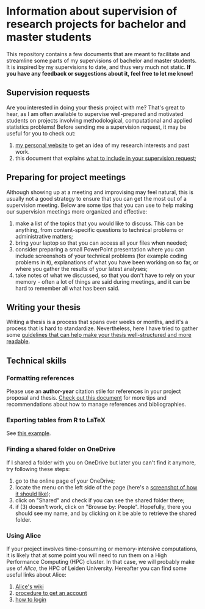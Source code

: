 # Information about supervision of research projects for bachelor and master students

This repository contains a few documents that are meant to facilitate and streamline some parts of my supervisions of bachelor and master students. It is inspired by my supervisions to date, and thus very much not static. **If you have any feedback or suggestions about it, feel free to let me know!**

## Supervision requests

Are you interested in doing your thesis project with me? That's great to hear, as I am often available to supervise well-prepared and motivated students on projects involving methodological, computational and applied statistics problems! Before sending me a supervision request, it may be useful for you to check out:

1. [my personal website](https://mirkosignorelli.github.io) to get an idea of my research interests and past work.
2. this document that explains [what to include in your supervision request](https://github.com/mirkosignorelli/info4supervisions/blob/main/supervision_request.md);

## Preparing for project meetings

Although showing up at a meeting and improvising may feel natural, this is usually not a good strategy to ensure that you can get the most out of a supervision meeting. Below are some tips that you can use to help making our supervision meetings more organized and effective:

1. make a list of the topics that you would like to discuss. This can be anything, from content-specific questions to technical problems or administrative matters;
2. bring your laptop so that you can access all your files when needed;
3. consider preparing a small PowerPoint presentation where you can include screenshots of your technical problems (for example coding problems in `R`), explanations of what you have been working on so far, or where you gather the results of your latest analyses;
4. take notes of what we discussed, so that you don't have to rely on your memory - often a lot of things are said during meetings, and it can be hard to remember all what has been said.

## Writing your thesis

Writing a thesis is a process that spans over weeks or months, and it's a process that is hard to standardize. Nevertheless, here I have tried to gather some [guidelines that can help make your thesis well-structured and more readable](https://github.com/mirkosignorelli/info4supervisions/blob/main/thesis_writing.md).

## Technical skills

### Formatting references

Please use an **author-year** citation stile for references in your project proposal and thesis. [Check out this document](https://github.com/mirkosignorelli/info4supervisions/blob/main/formatting_references.md) for more tips and recommendations about how to manage references and bibliographies.

### Exporting tables from R to LaTeX

See [this example](https://github.com/mirkosignorelli/info4supervisions/blob/main/tables_R2LaTeX.md).

### Finding a shared folder on OneDrive

If I shared a folder with you on OneDrive but later you can't find it anymore, try following these steps:

1. go to the online page of your OneDrive;
2. locate the menu on the left side of the page (here's a [screenshot of how it should like](https://github.com/mirkosignorelli/info4supervisions/assets/20061736/4de6a7ee-4c49-4562-9956-68af987c0d62));
3. click on "Shared" and check if you can see the shared folder there;
4. if (3) doesn't work, click on "Browse by: People". Hopefully, there you should see my name, and by clicking on it be able to retrieve the shared folder.

### Using Alice

If your project involves time-consuming or memory-intensive computations, it is likely that at some point you will need to run them on a High Performance Computing (HPC) cluster. In that case, we will probably make use of *Alice*, the HPC of Leiden University. Hereafter you can find some useful links about Alice:

1. [Alice's wiki](https://pubappslu.atlassian.net/wiki/spaces/HPCWIKI/overview)
2. [procedure to get an account](https://pubappslu.atlassian.net/wiki/spaces/HPCWIKI/pages/37519441/Getting+an+account+on+ALICE)
3. [how to login](https://pubappslu.atlassian.net/wiki/spaces/HPCWIKI/pages/37748737/User+Guide)
